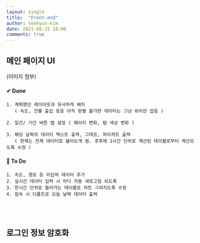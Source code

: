 ```yaml
---
layout: single
title:  "Front-end"
author: seohyun-kim
date: 2021-08-25 18:00
comments: true
---
```


## 메인 페이지 UI  

(이미지 첨부)


#### ✔ Done  
```
1. 계획했던 레이아웃과 유사하게 배치 
   ( 속도, 건물 출입 등등 아직 판별 불가한 데이터는 그냥 위치만 잡음 )
    
2. 일간/ 기간 버튼 탭 설정 ( 페이지 변화, 탭 색상 변화 )

3. 해당 날짜의 데이터 텍스트 출력, 그래프, 파이차트 출력
   ( 현재는 전체 데이터로 불러오게 됨. 추후에 1시간 단위로 계산된 테이블로부터 계산되도록 수정 )
```


#### 📢 To Do  
```
1. 속도, 경로 등 미입력 데이터 추가
2. 실시간 데이터 입력 시 마다 자동 새로고침 되도록
3. 한시간 단위로 들어가는 테이블로 차트 그려지도록 수정
4. 접속 시 디폴트로 오늘 날짜 데이터 출력
```

<br>  
<br>  

## 로그인 정보 암호화  

